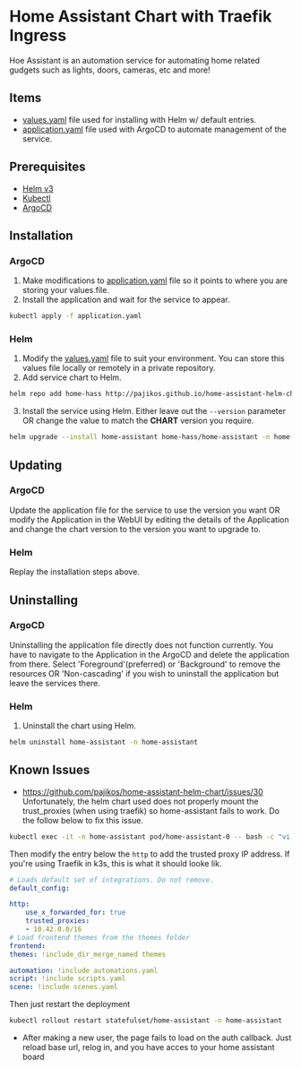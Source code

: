 # Home Assistant Chart with Traefik Ingress
Hoe Assistant is an automation service for automating home related gudgets such as lights, doors, cameras, etc and more!

## Items
* [values.yaml](values.yaml) file used for installing with Helm w/ default entries.
* [application.yaml](application.yaml) file used with ArgoCD to automate management of the service.

## Prerequisites
* [Helm v3](https://helm.sh/docs/intro/install/)
* [Kubectl](https://kubernetes.io/docs/tasks/tools/#kubectl)
* [ArgoCD](../argocd/README.md)

## Installation
### ArgoCD
1. Make modifications to [application.yaml](application.yaml) file so it points to where you are storing your values.file.
2. Install the application and wait for the service to appear.
```bash
kubectl apply -f application.yaml
```

### Helm
1. Modify the [values.yaml](values.yaml) file to suit your environment. You can store this values file locally or remotely in a private repository.
2. Add service chart to Helm.
```bash
helm repo add home-hass http://pajikos.github.io/home-assistant-helm-chart
```
3. Install the service using Helm. Either leave out the `--version` parameter OR change the value to match the **CHART** version you require.
```bash
helm upgrade --install home-assistant home-hass/home-assistant -n home-assistant --create-namespace -f values.yaml --version 0.2.74 --atomic
```

## Updating
### ArgoCD
Update the application file for the service to use the version you want OR modify the Application in the WebUI by editing the details of the Application and change the chart version to the version you want to upgrade to.
### Helm
Replay the installation steps above.

## Uninstalling
### ArgoCD
Uninstalling the application file directly does not function currently. You have to navigate to the Application in the ArgoCD and delete the application from there. Select 'Foreground'(preferred) or 'Background' to remove the resources OR 'Non-cascading' if you wish to uninstall the application but leave the services there.

### Helm
1. Uninstall the chart using Helm.
```bash
helm uninstall home-assistant -n home-assistant
```

## Known Issues
* https://github.com/pajikos/home-assistant-helm-chart/issues/30
Unfortunately, the helm chart used does not properly mount the trust_proxies (when using traefik) so home-assistant fails to work. Do the follow below to fix this issue.

```bash
kubectl exec -it -n home-assistant pod/home-assistant-0 -- bash -c "vi configuration.yaml"
```

Then modify the entry below the `http` to add the trusted proxy IP address. If you're using Traefik in k3s, this is what it should looke lik.

```yaml
# Loads default set of integrations. Do not remove.
default_config:

http:
    use_x_forwarded_for: true
    trusted_proxies:
    - 10.42.0.0/16
# Load frontend themes from the themes folder
frontend:
themes: !include_dir_merge_named themes

automation: !include automations.yaml
script: !include scripts.yaml
scene: !include scenes.yaml
```

Then just restart the deployment
```bash
kubectl rollout restart statefulset/home-assistant -n home-assistant
```


* After making a new user, the page fails to load on the auth callback. Just reload base url, relog in, and you have acces to your home assistant board